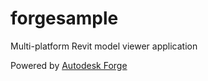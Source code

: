 # forgesample

Multi-platform Revit model viewer application

Powered by [Autodesk Forge](https://forge.autodesk.com/)
